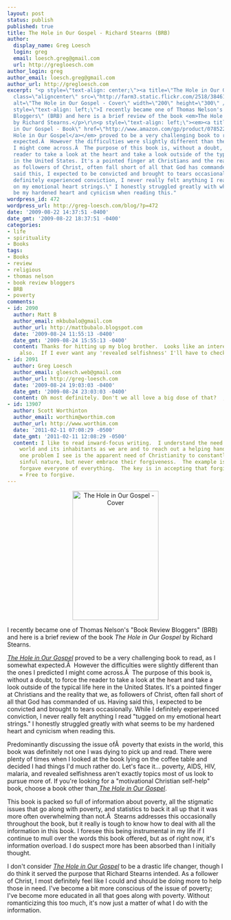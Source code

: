 ```yaml
---
layout: post
status: publish
published: true
title: The Hole in Our Gospel - Richard Stearns (BRB)
author:
  display_name: Greg Loesch
  login: greg
  email: loesch.greg@gmail.com
  url: http://gregloesch.com
author_login: greg
author_email: loesch.greg@gmail.com
author_url: http://gregloesch.com
excerpt: "<p style=\"text-align: center;\"><a title=\"The Hole in Our Gospel\" href=\"http://www.amazon.com/gp/product/0785229183?ie=UTF8&amp;tag=grlomatitranm-20&amp;linkCode=as2&amp;camp=1789&amp;creative=9325&amp;creativeASIN=0785229183\"><img
  class=\"aligncenter\" src=\"http://farm3.static.flickr.com/2518/3846164958_fb9ae51ae3.jpg\"
  alt=\"The Hole in Our Gospel - Cover\" width=\"200\" height=\"300\" /></a></p>\r\n<p
  style=\"text-align: left;\">I recently became one of Thomas Nelson's \"Book Review
  Bloggers\" (BRB) and here is a brief review of the book <em>The Hole in Our Gospel</em>
  by Richard Stearns.</p>\r\n<p style=\"text-align: left;\"><em><a title=\"The Hole
  in Our Gospel - Book\" href=\"http://www.amazon.com/gp/product/0785229183?ie=UTF8&amp;tag=grlomatitranm-20&amp;linkCode=as2&amp;camp=1789&amp;creative=9325&amp;creativeASIN=0785229183\">The
  Hole in Our Gospel</a></em> proved to be a very challenging book to read, as I somewhat
  expected.Â  However the difficulties were slightly different than the ones I predicted
  I might come across.Â  The purpose of this book is, without a doubt, to force the
  reader to take a look at the heart and take a look outside of the typical life here
  in the United States. It's a pointed finger at Christians and the reality that we,
  as followers of Christ, often fall short of all that God has commanded of us. Having
  said this, I expected to be convicted and brought to tears occasionally. While I
  definitely experienced conviction, I never really felt anything I read \"tugged
  on my emotional heart strings.\" I honestly struggled greatly with what seems to
  be my hardened heart and cynicism when reading this."
wordpress_id: 472
wordpress_url: http://greg-loesch.com/blog/?p=472
date: '2009-08-22 14:37:51 -0400'
date_gmt: '2009-08-22 18:37:51 -0400'
categories:
- life
- spirituality
- Books
tags:
- Books
- review
- religious
- thomas nelson
- book review bloggers
- BRB
- poverty
comments:
- id: 2090
  author: Matt B
  author_email: mkbubalo@gmail.com
  author_url: http://mattbubalo.blogspot.com
  date: '2009-08-24 11:55:13 -0400'
  date_gmt: '2009-08-24 15:55:13 -0400'
  content: Thanks for hitting up my blog brother.  Looks like an interesting book
    also.  If I ever want any 'revealed selfishness' I'll have to check it out haha...
- id: 2091
  author: Greg Loesch
  author_email: gloesch.web@gmail.com
  author_url: http://greg-loesch.com
  date: '2009-08-24 19:03:03 -0400'
  date_gmt: '2009-08-24 23:03:03 -0400'
  content: Oh most definitely. Don't we all love a big dose of that?  ;-)
- id: 13907
  author: Scott Worthinton
  author_email: worthim@worthim.com
  author_url: http://www.worthim.com
  date: '2011-02-11 07:08:29 -0500'
  date_gmt: '2011-02-11 12:08:29 -0500'
  content: I like to read inward-focus writing.  I understand the need to see the
    world and its inhabitants as we are and to reach out a helping hand.  As a Christian,
    one problem I see is the apparent need of Christianity to constantly embrace their
    sinful nature, but never embrace their forgiveness.  The example is Christ who
    forgave everyone of everything.  The key is in accepting that forgiveness.  Forgiven
    = Free to forgive.
---
```

<p style="text-align: center;"><a title="The Hole in Our Gospel" href="http://www.amazon.com/gp/product/0785229183?ie=UTF8&amp;tag=grlomatitranm-20&amp;linkCode=as2&amp;camp=1789&amp;creative=9325&amp;creativeASIN=0785229183"><img class="aligncenter" src="http://farm3.static.flickr.com/2518/3846164958_fb9ae51ae3.jpg" alt="The Hole in Our Gospel - Cover" width="200" height="300" /></a></p>
<p style="text-align: left;">I recently became one of Thomas Nelson's "Book Review Bloggers" (BRB) and here is a brief review of the book <em>The Hole in Our Gospel</em> by Richard Stearns.</p>
<p style="text-align: left;"><em><a title="The Hole in Our Gospel - Book" href="http://www.amazon.com/gp/product/0785229183?ie=UTF8&amp;tag=grlomatitranm-20&amp;linkCode=as2&amp;camp=1789&amp;creative=9325&amp;creativeASIN=0785229183">The Hole in Our Gospel</a></em> proved to be a very challenging book to read, as I somewhat expected.Â  However the difficulties were slightly different than the ones I predicted I might come across.Â  The purpose of this book is, without a doubt, to force the reader to take a look at the heart and take a look outside of the typical life here in the United States. It's a pointed finger at Christians and the reality that we, as followers of Christ, often fall short of all that God has commanded of us. Having said this, I expected to be convicted and brought to tears occasionally. While I definitely experienced conviction, I never really felt anything I read "tugged on my emotional heart strings." I honestly struggled greatly with what seems to be my hardened heart and cynicism when reading this.<a id="more"></a><a id="more-472"></a></p>
<p style="text-align: left;">Predominantly discussing the issue ofÂ  poverty that exists in the world, this book was definitely not one I was dying to pick up and read. There were plenty of times when I looked at the book lying on the coffee table and decided I had things I'd much rather do. Let's face it... poverty, AIDS, HIV, malaria, and revealed selfishness aren't exactly topics most of us look to pursue more of. If you're looking for a "motivational Christian self-help" book, choose a book other than<a title="The Hole in Our Gospel - Book" href="http://www.amazon.com/gp/product/0785229183?ie=UTF8&amp;tag=grlomatitranm-20&amp;linkCode=as2&amp;camp=1789&amp;creative=9325&amp;creativeASIN=0785229183"> <em>The Hole in Our Gospel</em></a>.</p>
<p style="text-align: left;">This book is packed so full of information about poverty, all the stigmatic issues that go along with poverty, and statistics to back it all up that it was more often overwhelming than not.Â  Stearns addresses this occasionally throughout the book, but it really is tough to know how to deal with all the information in this book. I foresee this being instrumental in my life if I continue to mull over the words this book offered, but as of right now, it's information overload. I do suspect more has been absorbed than I initially thought.</p>
<p style="text-align: left;">I don't consider<em> <a title="The Hole in Our Gospel - Book" href="http://www.amazon.com/gp/product/0785229183?ie=UTF8&amp;tag=grlomatitranm-20&amp;linkCode=as2&amp;camp=1789&amp;creative=9325&amp;creativeASIN=0785229183">The Hole in Our Gospel</a></em> to be a drastic life changer, though I do think it served the purpose that Richard Stearns intended. As a follower of Christ, I most definitely feel like I could and should be doing more to help those in need. I've become a bit more conscious of the issue of poverty; I've become more educated in all that goes along with poverty. Without romanticizing this too much, it's now just a matter of what I do with the information.</p>
